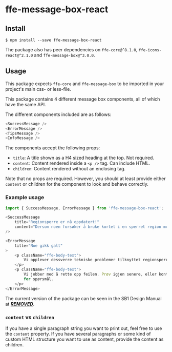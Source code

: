 # ffe-message-box-react

## Install

```
$ npm install --save ffe-message-box-react
```

The package also has peer dependencies on `ffe-core@^8.1.0`,
`ffe-icons-react@^2.1.0` and `ffe-message-box@^3.0.0`.

## Usage

This package expects `ffe-core` and `ffe-message-box` to be imported in your
project's main css- or less-file.

This package contains 4 different message box components, all of which have the
same API.

The different components included are as follows:

```javascript
<SuccessMessage />
<ErrorMessage />
<TipsMessage />
<InfoMessage />
```

The components accept the following props:

- `title`: A title shown as a H4 sized heading at the top. Not required.
- `content`: Content rendered inside a `<p />` tag. Can include HTML.
- `children`: Content rendered without an enclosing tag.

Note that no props are required. However, you should at least provide either
`content` or children for the component to look and behave correctly.

### Example usage

```javascript
import { SuccessMessage, ErrorMessage } from 'ffe-message-box-react';

<SuccessMessage
    title="Regionsperre er nå oppdatert!"
    content="Dersom noen forsøker å bruke kortet i en sperret region mottar du en SMS (gratis)."
/>

<ErrorMessage
    title="Noe gikk galt"
>
    <p className="ffe-body-text">
        Vi opplever dessverre tekniske problemer tilknyttet regionsperre.
    </p>
    <p className="ffe-body-text">
        Vi jobber med å rette opp feilen. Prøv igjen senere, eller kontakt oss
        for spørsmål.
    </p>
</ErrorMessage>
```

The current version of the package can be seen in the SB1 Design Manual at
[***REMOVED***](***REMOVED***).

### `content` vs `children`

If you have a single paragraph string you want to print out, feel free to use
the `content` property. If you have several paragraphs or some kind of custom
HTML structure you want to use as content, provide the content as children.
